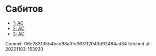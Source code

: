 # Сабитов
- [1: AC](1.md)
- [2: AC](2.md)
- [3: AC](3.md)

Commit: 06e283135b4bcd88afffe3631f2043d92484ad34
 fetched at: 20201103-153930
